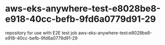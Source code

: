 # aws-eks-anywhere-test-e8028be8-e918-40cc-befb-9fd6a0779d91-29
repository for use with E2E test job aws-eks-anywhere-test:e8028be8-e918-40cc-befb-9fd6a0779d91-29
